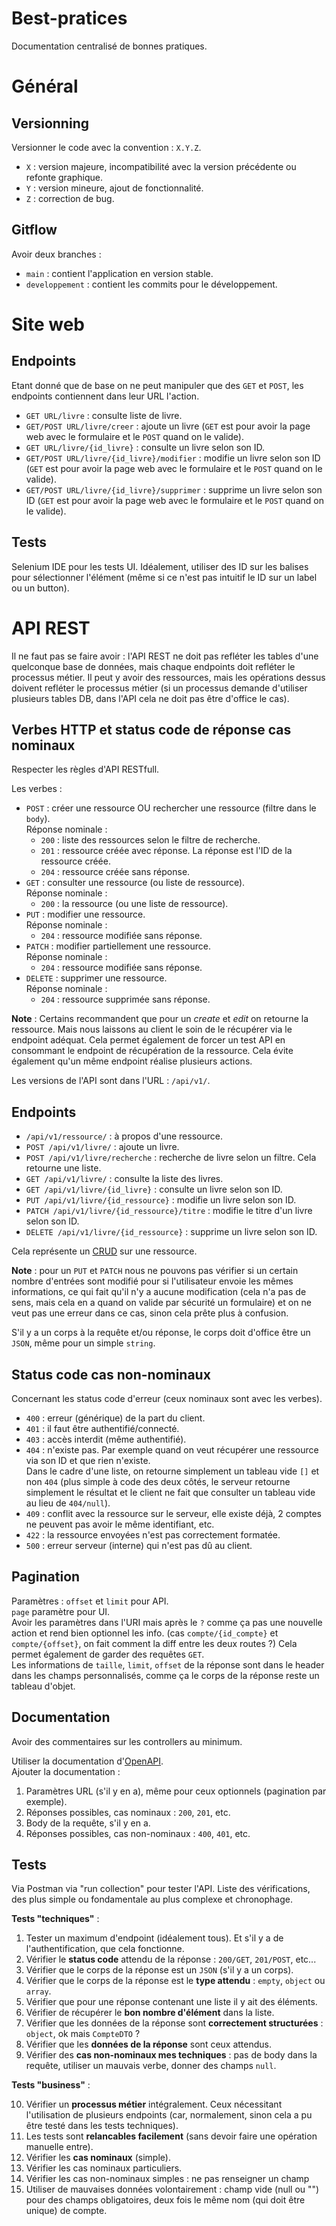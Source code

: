 # Best-pratices
Documentation centralisé de bonnes pratiques.

# Général
## Versionning
Versionner le code avec la convention : `X.Y.Z`.

* `X` : version majeure, incompatibilité avec la version précédente ou refonte graphique.
* `Y` : version mineure, ajout de fonctionnalité.
* `Z` : correction de bug.

## Gitflow
Avoir deux branches :
* `main` : contient l'application en version stable.
* `developpement` : contient les commits pour le développement.

# Site web
## Endpoints
Etant donné que de base on ne peut manipuler que des `GET` et `POST`, les endpoints contiennent dans leur URL l'action.

* `GET URL/livre` : consulte liste de livre.
* `GET/POST URL/livre/creer` : ajoute un livre (`GET` est pour avoir la page web avec le formulaire et le `POST` quand on le valide).
* `GET URL/livre/{id_livre}` : consulte un livre selon son ID.
* `GET/POST URL/livre/{id_livre}/modifier` : modifie un livre selon son ID (`GET` est pour avoir la page web avec le formulaire et le `POST` quand on le valide).
* `GET/POST URL/livre/{id_livre}/supprimer` : supprime un livre selon son ID (`GET` est pour avoir la page web avec le formulaire et le `POST` quand on le valide).

## Tests
Selenium IDE pour les tests UI.
Idéalement, utiliser des ID sur les balises pour sélectionner l'élément (même si ce n'est pas intuitif le ID sur un label ou un button).


# API REST
Il ne faut pas se faire avoir : l'API REST ne doit pas refléter les tables d'une quelconque base de données, mais chaque endpoints doit refléter le processus métier. Il peut y avoir des ressources, mais les opérations dessus doivent refléter le processus métier (si un processus demande d'utiliser plusieurs tables DB, dans l'API cela ne doit pas être d'office le cas).

## Verbes HTTP et status code de réponse cas nominaux
Respecter les règles d'API RESTfull.

Les verbes :
* `POST` : créer une ressource OU rechercher une ressource (filtre dans le `body`).\
  Réponse nominale :
  * `200` : liste des ressources selon le filtre de recherche.
  * `201` : ressource créée avec réponse. La réponse est l'ID de la ressource créée.
  * `204` : ressource créée sans réponse.
* `GET` : consulter une ressource (ou liste de ressource).\
Réponse nominale :
  * `200` : la ressource (ou une liste de ressource).
* `PUT` : modifier une ressource.\
  Réponse nominale :
  * `204` : ressource modifiée sans réponse.
* `PATCH` : modifier partiellement une ressource.\
  Réponse nominale :
  * `204` : ressource modifiée sans réponse.
* `DELETE` : supprimer une ressource.\
  Réponse nominale :
  * `204` : ressource supprimée sans réponse.

**Note** :
Certains recommandent que pour un *create* et *edit* on retourne la ressource. Mais nous laissons au client le soin de le récupérer via le endpoint adéquat. Cela permet également de forcer un test API en consommant le endpoint de récupération de la ressource. Cela évite également qu'un même endpoint réalise plusieurs actions.

Les versions de l'API sont dans l'URL : `/api/v1/`.

## Endpoints
* `/api/v1/ressource/` : à propos d'une ressource.
* `POST /api/v1/livre/` : ajoute un livre.
* `POST /api/v1/livre/recherche` : recherche de livre selon un filtre. Cela retourne une liste.
* `GET /api/v1/livre/` : consulte la liste des livres.
* `GET /api/v1/livre/{id_livre}` : consulte un livre selon son ID.
* `PUT /api/v1/livre/{id_ressource}` : modifie un livre selon son ID.
* `PATCH /api/v1/livre/{id_ressource}/titre` : modifie le titre d'un livre selon son ID.
* `DELETE /api/v1/livre/{id_ressource}` : supprime un livre selon son ID.

Cela représente un [CRUD](https://fr.wikipedia.org/wiki/CRUD#:~:text=L%27acronyme%20informatique%20anglais%20CRUD,informations%20en%20base%20de%20données.) sur une ressource.

**Note** : pour un `PUT` et `PATCH` nous ne pouvons pas vérifier si un certain nombre d'entrées sont modifié pour si l'utilisateur envoie les mêmes informations, ce qui fait qu'il n'y a aucune modification (cela n'a pas de sens, mais cela en a quand on valide par sécurité un formulaire) et on ne veut pas une erreur dans ce cas, sinon cela prête plus à confusion.

S'il y a un corps à la requête et/ou réponse, le corps doit d'office être un `JSON`, même pour un simple `string`.

## Status code cas non-nominaux
Concernant les status code d'erreur (ceux nominaux sont avec les verbes).
* `400` : erreur (générique) de la part du client.
* `401` : il faut être authentifié/connecté.
* `403` : accès interdit (même authentifié).
* `404` : n'existe pas. Par exemple quand on veut récupérer une ressource via son ID et que rien n'existe.\
Dans le cadre d'une liste, on retourne simplement un tableau vide `[]` et non `404` (plus simple à code des deux côtés, le serveur retourne simplement le résultat et le client ne fait que consulter un tableau vide au lieu de `404/null`).
* `409` : conflit avec la ressource sur le serveur, elle existe déjà, 2 comptes ne peuvent pas avoir le même identifiant, etc.
* `422` : la ressource envoyées n'est pas correctement formatée.
* `500` : erreur serveur (interne) qui n'est pas dû au client.

## Pagination
Paramètres : `offset` et `limit` pour API.\
`page` paramètre pour UI.\
Avoir les paramètres dans l'URI mais après le `?` comme ça pas une nouvelle action et rend bien optionnel les info. (cas `compte/{id_compte}` et `compte/{offset}`, on fait comment la diff entre les deux routes ?) Cela permet également de garder des requêtes `GET`.\
Les informations de `taille`, `limit`, `offset` de la réponse sont dans le header dans les champs personnalisés, comme ça le corps de la réponse reste un tableau d'objet.

## Documentation
Avoir des commentaires sur les controllers au minimum.

Utiliser la documentation d'[OpenAPI](https://swagger.io/specification/).\
Ajouter la documentation :
1. Paramètres URL (s'il y en a), même pour ceux optionnels (pagination par exemple).
2. Réponses possibles, cas nominaux : `200`, `201`, etc.
3. Body de la requête, s'il y en a.
4. Réponses possibles, cas non-nominaux : `400`, `401`, etc.


## Tests
Via Postman via "run collection" pour tester l'API.
Liste des vérifications, des plus simple ou fondamentale au plus complexe et chronophage.

**Tests "techniques"** :
1. Tester un maximum d'endpoint (idéalement tous). Et s'il y a de l'authentification, que cela fonctionne.
2. Vérifier le **status code** attendu de la réponse : `200/GET`, `201/POST`, etc...
3. Vérifier que le corps de la réponse est un `JSON` (s'il y a un corps).
4. Vérifier que le corps de la réponse est le **type attendu** : `empty`, `object` ou `array`.
5. Vérifier que pour une réponse contenant une liste il y ait des éléments.
6. Vérifier de récupérer le **bon nombre d'élément** dans la liste.
7. Vérifier que les données de la réponse sont **correctement structurées** : `object`, ok mais `CompteDTO` ?
8. Vérifier que les **données de la réponse** sont ceux attendus.
9. Vérifier des **cas non-nominaux mes techniques** : pas de body dans la requête, utiliser un mauvais verbe, donner des champs `null`.

**Tests "business"** :

10. Vérifier un **processus métier** intégralement. Ceux nécessitant l'utilisation de plusieurs endpoints (car, normalement, sinon cela a pu être testé dans les tests techniques).
11. Les tests sont **relancables facilement** (sans devoir faire une opération manuelle entre).
11. Vérifier les **cas nominaux** (simple).
12. Vérifier les cas nominaux particuliers.
13. Vérifier les cas non-nominaux simples : ne pas renseigner un champ 
10. Utiliser de mauvaises données volontairement : champ vide (null ou "") pour des champs obligatoires, deux fois le même nom (qui doit être unique) de compte.

